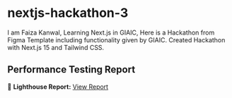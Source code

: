 # nextjs-hackathon-3
I am Faiza Kanwal, Learning Next.js in GIAIC, Here is a Hackathon from Figma Template including functionality given by GIAIC. Created Hackathon with Next.js 15 and Tailwind CSS.

## Performance Testing Report

🚀 **Lighthouse Report:** [View Report](https://github.com/Faiza5050/nextjs-hackathon-3/blob/main/docs/reports/nextjs-e-commerce.vercel.app.html)
